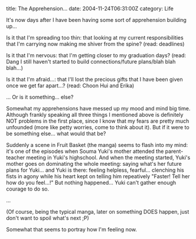 title: The Apprehension…
date: 2004-11-24T06:31:00Z
category: Life

It's now days after I have been having some sort of apprehension building up…

Is it that I'm spreading too thin: that looking at my current responsibilities that I'm carrying now making me shiver from the spine? (read: deadlines)

Is it that I'm nervous: that I'm getting closer to my graduation days? (read: Dang I still haven't started to build connections/future plans/blah blah blah…)

Is it that I'm afraid…: that I'll lost the precious gifts that I have been given once we get far apart…? (read: Choon Hui and Erika)

… Or is it something… else?

Somewhat my apprehensions have messed up my mood and mind big time. Although frankly speaking all three things I mentioned above is definitely NOT problems in the first place, since I know that my fears are pretty much unfounded (more like petty worries, come to think about it). But if it were to be something else… what would that be?

Suddenly a scene in Fruit Basket (the manga) seems to flash into my mind: it's one of the episodes when Souma Yuki's mother attended the parent-teacher meeting in Yuki's highschool. And when the meeting started, Yuki's mother goes on dominating the whole meeting: saying what's her future plans for Yuki… and Yuki is there: feeling helpless, fearful… clenching his fists in agony while his heart kept on telling him repeatively "Faster! Tell her how do you feel…!" But nothing happened… Yuki can't gather enough courage to do so.

…

(Of course, being the typical manga, later on something DOES happen, just don't want to spoil what's next ;P)

Somewhat that seems to portray how I'm feeling now.
